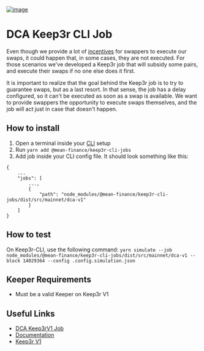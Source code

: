 [![image](https://img.shields.io/npm/v/@mean-finance/keep3r-cli-jobs.svg?style=flat-square)](https://www.npmjs.org/package/@mean-finance/keep3r-cli-jobs)

# DCA Keep3r CLI Job

Even though we provide a lot of [incentives](https://docs.mean.finance/concepts/swappers#incentives) for swappers to execute our swaps, it could happen that, in some cases, they are not executed. For those scenarios we've developed a Keep3r job that will subsidy some pairs, and execute their swaps if no one else does it first.

It is important to realize that the goal behind the Keep3r job is to try to guarantee swaps, but as a last resort. In that sense, the job has a delay configured, so it can't be executed as soon as a swap is available. We want to provide swappers the opportunity to execute swaps themselves, and the job will act just in case that doesn't happen.

## How to install

1. Open a terminal inside your [CLI](https://github.com/keep3r-network/cli) setup
2. Run `yarn add @mean-finance/keep3r-cli-jobs`
3. Add job inside your CLI config file. It should look something like this:
```
{
    ...
    "jobs": [
        ...,
        {
            "path": "node_modules/@mean-finance/keep3r-cli-jobs/dist/src/mainnet/dca-v1"
        }
    ]
}
```

## How to test
On Keep3r-CLI, use the following command:
`yarn simulate --job node_modules/@mean-finance/keep3r-cli-jobs/dist/src/mainnet/dca-v1 --block 14029364 --config .config.simulation.json`

## Keeper Requirements

* Must be a valid Keeper on Keep3r V1

## Useful Links

* [DCA Keep3rV1 Job](https://etherscan.io/address/0xEcbA21E26466727d705d48cb0a8DE42B11767Bf7)
* [Documentation](https://docs.mean.finance/)
* [Keep3r V1](https://etherscan.io/address/0x1ceb5cb57c4d4e2b2433641b95dd330a33185a44)
